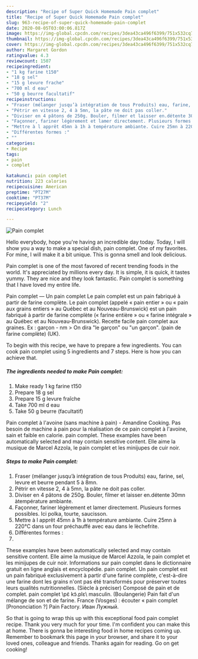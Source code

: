 ```yaml
---
description: "Recipe of Super Quick Homemade Pain complet"
title: "Recipe of Super Quick Homemade Pain complet"
slug: 963-recipe-of-super-quick-homemade-pain-complet
date: 2020-08-05T03:00:06.817Z
image: https://img-global.cpcdn.com/recipes/3dea43ca496f6399/751x532cq70/pain-complet-photo-principale-de-la-recette.jpg
thumbnail: https://img-global.cpcdn.com/recipes/3dea43ca496f6399/751x532cq70/pain-complet-photo-principale-de-la-recette.jpg
cover: https://img-global.cpcdn.com/recipes/3dea43ca496f6399/751x532cq70/pain-complet-photo-principale-de-la-recette.jpg
author: Margaret Gordon
ratingvalue: 4.3
reviewcount: 1507
recipeingredient:
- "1 kg farine t150"
- "18 g sel"
- "15 g levure frache"
- "700 ml d eau"
- "50 g beurre facultatif"
recipeinstructions:
- "Fraser (mélanger jusqu’à intégration de tous Produits) eau, farine, sel, levure et beurre pendant 5 à 8mn."
- "Pétrir en vitesse 2, 4 à 5mn, la pâte ne doit pas coller."
- "Diviser en 4 pâtons de 250g. Bouler, filmer et laisser en.détente 30mn àtempérature ambiante."
- "Façonner, fariner légèrement et lamer directement. Plusieurs formes possibles. Ici polka, tourte, saucisson."
- "Mettre à l apprêt 45mn à 1h à température ambiante. Cuire 25mn à 220°C dans un four préchauffé avec eau dans le lèchefrite."
- "Différentes formes :"
- ""
categories:
- Recipe
tags:
- pain
- complet

katakunci: pain complet 
nutrition: 223 calories
recipecuisine: American
preptime: "PT27M"
cooktime: "PT37M"
recipeyield: "2"
recipecategory: Lunch

---
```



![Pain complet](https://img-global.cpcdn.com/recipes/3dea43ca496f6399/751x532cq70/pain-complet-photo-principale-de-la-recette.jpg)

Hello everybody, hope you're having an incredible day today. Today, I will show you a way to make a special dish, pain complet. One of my favorites. For mine, I will make it a bit unique. This is gonna smell and look delicious.

Pain complet is one of the most favored of recent trending foods in the world. It's appreciated by millions every day. It is simple, it is quick, it tastes yummy. They are nice and they look fantastic. Pain complet is something that I have loved my entire life.

Pain complet — Un pain complet Le pain complet est un pain fabriqué à partir de farine complète. Le pain complet (appelé « pain entier » ou « pain aux grains entiers » au Québec et au Nouveau-Brunswick) est un pain fabriqué à partir de farine complète (« farine entière » ou « farine intégrale » au Québec et au Nouveau-Brunswick). Recette facile pain complet aux graines. Ex : garçon - nm &gt; On dira &#34;le garçon&#34; ou &#34;un garçon&#34;. (pain de farine complète) (UK).


To begin with this recipe, we have to prepare a few ingredients. You can cook pain complet using 5 ingredients and 7 steps. Here is how you can achieve that.

<!--inarticleads1-->

##### The ingredients needed to make Pain complet:

1. Make ready 1 kg farine t150
1. Prepare 18 g sel
1. Prepare 15 g levure fraîche
1. Take 700 ml d eau
1. Take 50 g beurre (facultatif)


Pain complet à l&#39;avoine (sans machine à pain) - Amandine Cooking. Pas besoin de machine à pain pour la réalisation de ce pain complet à l&#39;avoine, sain et faible en calorie. pain complet. These examples have been automatically selected and may contain sensitive content. Elle aime la musique de Marcel Azzola, le pain complet et les minijupes de cuir noir. 

<!--inarticleads2-->

##### Steps to make Pain complet:

1. Fraser (mélanger jusqu’à intégration de tous Produits) eau, farine, sel, levure et beurre pendant 5 à 8mn.
1. Pétrir en vitesse 2, 4 à 5mn, la pâte ne doit pas coller.
1. Diviser en 4 pâtons de 250g. Bouler, filmer et laisser en.détente 30mn àtempérature ambiante.
1. Façonner, fariner légèrement et lamer directement. Plusieurs formes possibles. Ici polka, tourte, saucisson.
1. Mettre à l apprêt 45mn à 1h à température ambiante. Cuire 25mn à 220°C dans un four préchauffé avec eau dans le lèchefrite.
1. Différentes formes :
1. 


These examples have been automatically selected and may contain sensitive content. Elle aime la musique de Marcel Azzola, le pain complet et les minijupes de cuir noir. Informations sur pain complet dans le dictionnaire gratuit en ligne anglais et encyclopédie. pain complet. Un pain complet est un pain fabriqué exclusivement à partir d&#39;une farine complète, c&#39;est-à-dire une farine dont les grains n&#39;ont pas été transformés pour préserver toutes leurs qualités nutritionnelles. (Siècle à préciser) Composé de pain et de complet. pain complet \pɛ̃ kɔ̃.plɛ\ masculin. (Boulangerie) Pain fait d&#39;un mélange de son et de farine. France (Vosges) : écouter « pain complet [Prononciation ?] Pain Factory. Иван Лужный. 

So that is going to wrap this up with this exceptional food pain complet recipe. Thank you very much for your time. I'm confident you can make this at home. There is gonna be interesting food in home recipes coming up. Remember to bookmark this page in your browser, and share it to your loved ones, colleague and friends. Thanks again for reading. Go on get cooking!
